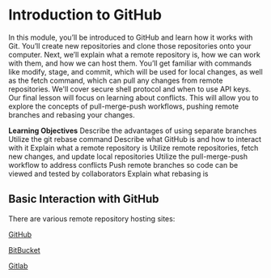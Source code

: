 # Introduction to GitHub

In this module, you’ll be introduced to GitHub and learn how it works with Git. You’ll create new repositories and clone those repositories onto your computer. Next, we’ll explain what a remote repository is, how we can work with them, and how we can host them. You’ll get familiar with commands like modify, stage, and commit, which will be used for local changes, as well as the fetch command, which can pull any changes from remote repositories. We'll cover secure shell protocol and when to use API keys. Our final lesson will focus on learning about conflicts. This will allow you to explore the concepts of pull-merge-push workflows, pushing remote branches and rebasing your changes.

**Learning Objectives**
Describe the advantages of using separate branches
Utilize the git rebase command
Describe what GitHub is and how to interact with it
Explain what a remote repository is
Utilize remote repositories, fetch new changes, and update local repositories
Utilize the pull-merge-push workflow to address conflicts
Push remote branches so code can be viewed and tested by collaborators
Explain what rebasing is

## Basic Interaction with GitHub

There are various remote repository hosting sites:

[GitHub](http://github.com/)

[BitBucket](https://bitbucket.org/product)

[Gitlab](https://gitlab.com/)
